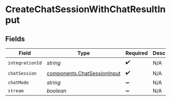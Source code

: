 # CreateChatSessionWithChatResultInput


## Fields

| Field                                                                      | Type                                                                       | Required                                                                   | Description                                                                |
| -------------------------------------------------------------------------- | -------------------------------------------------------------------------- | -------------------------------------------------------------------------- | -------------------------------------------------------------------------- |
| `integrationId`                                                            | *string*                                                                   | :heavy_check_mark:                                                         | N/A                                                                        |
| `chatSession`                                                              | [components.ChatSessionInput](../../models/components/chatsessioninput.md) | :heavy_check_mark:                                                         | N/A                                                                        |
| `chatMode`                                                                 | *string*                                                                   | :heavy_minus_sign:                                                         | N/A                                                                        |
| `stream`                                                                   | *boolean*                                                                  | :heavy_minus_sign:                                                         | N/A                                                                        |
